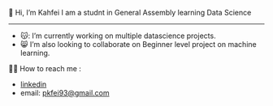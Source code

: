 👋 Hi, I’m Kahfei
I am a studnt in General Assembly learning Data Science

---

- 😽: I’m currently working on multiple datascience projects.
- 😸 I’m also looking to collaborate on Beginner level project on machine learning.

👻👻 How to reach me : 
- [linkedin](https://www.linkedin.com/in/kahfeipan)
- email: pkfei93@gmail.com

<!---
Pankahfei/Pankahfei is a ✨ special ✨ repository because its `README.md` (this file) appears on your GitHub profile.
You can click the Preview link to take a look at your changes.
--->
